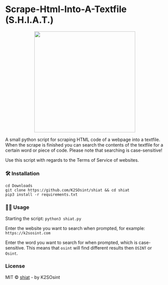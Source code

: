 # Scrape-Html-Into-A-Textfile (S.H.I.A.T.)

<p align="center">
<img src="https://k2sosint.com/images/ShiPo.png" width="320">
</p>

A small python script for scraping HTML code of a webpage into a textfile.
When the scrape is finished you can search the contents of the textfile for a certain word or piece of code.
Please note that searching is case-sensitive!

Use this script with regards to the Terms of Service of websites.

### 🛠️ Installation

```
cd Downloads
git clone https://github.com/K2SOsint/shiat && cd shiat
pip3 install -r requirements.txt
```
### 👨‍💻 Usage
Starting the script: ```python3 shiat.py```

Enter the website you want to search when prompted, for example: ```https://k2sosint.com```

Enter the word you want to search for when prompted, which is case-sensitive.
This means that ```osint``` will find different results then ```OSINT``` or ```Osint```.

### License

MIT © [shiat](https://github.com/k2sosint/shiat) - by K2SOsint
